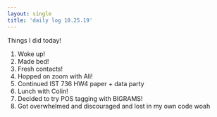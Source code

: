 ```yaml
---
layout: single
title: 'daily log 10.25.19'
---
```


Things I did today! 
1. Woke up!
2. Made bed!
3. Fresh contacts!
4. Hopped on zoom with Ali!
5. Continued IST 736 HW4 paper + data party
6. Lunch with Colin!
7. Decided to try POS tagging with BIGRAMS!
8. Got overwhelmed and discouraged and lost in my own code woah

